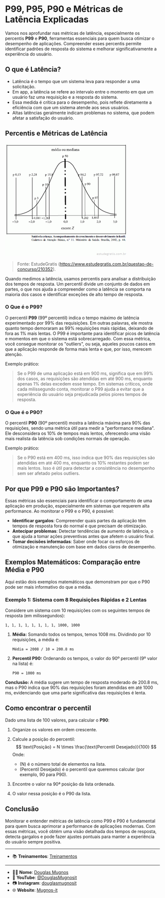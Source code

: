 # P99, P95, P90 e Métricas de Latência Explicadas

Vamos nos aprofundar nas métricas de latência, especialmente os percentis **P99** e **P90**, ferramentas essenciais para quem busca otimizar o desempenho de aplicações. Compreender esses percentis permite identificar padrões de resposta do sistema e melhorar significativamente a experiência do usuário.

## O que é Latência?

- Latência é o tempo que um sistema leva para responder a uma solicitação. 
- Em app, a latência se refere ao intervalo entre o momento em que um usuário faz uma requisição e a resposta do sistema. 
- Essa medida é crítica para o desempenho, pois reflete diretamente a eficiência com que um sistema atende aos seus usuários.
- Altas latências geralmente indicam problemas no sistema, que podem afetar a satisfação do usuário.

## Percentis e Métricas de Latência

![Alt text](image.png)
> Fonte: EstudeGratis (https://www.estudegratis.com.br/questao-de-concurso/210352).

Quando medimos a latência, usamos percentis para analisar a distribuição dos tempos de resposta. Um percentil divide um conjunto de dados em partes, o que nos ajuda a compreender como a latência se comporta na maioria dos casos e identificar exceções de alto tempo de resposta.

### O Que é o P99?

O percentil **P99** (99º percentil) indica o tempo máximo de latência experimentado por 99% das requisições. Em outras palavras, ele mostra quanto tempo demoraram as 99% requisições mais rápidas, deixando de fora as 1% mais lentas. O P99 é importante para identificar picos de latência e momentos em que o sistema está sobrecarregado. Com essa métrica, você consegue monitorar os "outliers", ou seja, aqueles poucos casos em que a aplicação responde de forma mais lenta e que, por isso, merecem atenção.

Exemplo prático:
> Se o P99 de uma aplicação está em 900 ms, significa que em 99% dos casos, as requisições são atendidas em até 900 ms, enquanto apenas 1% delas excedem esse tempo. Em sistemas críticos, onde cada milissegundo conta, monitorar o P99 ajuda a evitar que a experiência do usuário seja prejudicada pelos piores tempos de resposta.

### O Que é o P90?

O percentil **P90** (90º percentil) mostra a latência máxima para 90% das requisições, sendo uma métrica útil para medir a "performance mediana". Ele desconsidera os 10% de tempos mais lentos, oferecendo uma visão mais realista da latência sob condições normais de operação.

Exemplo prático:
> Se o P90 está em 400 ms, isso indica que 90% das requisições são atendidas em até 400 ms, enquanto os 10% restantes podem ser mais lentos. Isso é útil para detectar a consistência no desempenho sem ser afetado pelos outliers.

## Por que P99 e P90 são Importantes?

Essas métricas são essenciais para identificar o comportamento de uma aplicação em produção, especialmente em sistemas que requerem alta performance. Ao monitorar o P99 e o P90, é possível:

- **Identificar gargalos**: Compreender quais partes da aplicação têm tempos de resposta fora do normal e que precisam de otimização.
- **Antecipar problemas**: Detectar tendências de aumento de latência, o que ajuda a tomar ações preventivas antes que afetem o usuário final.
- **Tomar decisões informadas**: Saber onde focar os esforços de otimização e manutenção com base em dados claros de desempenho.

## Exemplos Matemáticos: Comparação entre Média e P90

Aqui estão dois exemplos matemáticos que demonstram por que o P90 pode ser mais informativo do que a média.

### Exemplo 1: Sistema com 8 Requisições Rápidas e 2 Lentas

Considere um sistema com 10 requisições com os seguintes tempos de resposta (em milissegundos):

```plaintext
1, 1, 1, 1, 1, 1, 1, 1, 1000, 1000
```

1. **Média:** Somando todos os tempos, temos 1008 ms. Dividindo por 10 requisições, a média é:
    ```plaintext
    Média = 2008 / 10 = 200.8 ms
    ```

2. **Percentil P90:** Ordenando os tempos, o valor do 90º percentil (9º valor na lista) é:
    ```plaintext
    P90 = 1000 ms
    ```

**Conclusão:** A média sugere um tempo de resposta moderado de 200.8 ms, mas o P90 indica que 90% das requisições foram atendidas em até 1000 ms, evidenciando que uma parte significativa das requisições é lenta.

## Como encontrar o percentil

Dado uma lista de 100 valores, para calcular o **P90**:
1. Organize os valores em ordem crescente.
2. Calcule a posição do percentil: 
$$
\text{Posição} = N \times \frac{\text{Percentil Desejado}}{100}
$$
    Onde:
    - (N) é o número total de elementos na lista.
    - (Percentil Desejado) é o percentil que queremos calcular (por exemplo, 90 para P90).


3. Encontre o valor na 90ª posição da lista ordenada.
4. O valor nessa posição é o P90 da lista.

## Conclusão

Monitorar e entender métricas de latência como P99 e P90 é fundamental para quem busca aprimorar a performance de aplicações modernas. Com essas métricas, você obtém uma visão detalhada dos tempos de resposta, detecta gargalos e pode fazer ajustes pontuais para manter a experiência do usuário sempre positiva.

---

- 📚 **Treinamentos**: [Treinamentos](https://mugnos-it.com/treinamentos/)

---

- 🧑‍🏫  **Nome**: [Douglas Mugnos](https://mugnos-it.com)
- 🎥 **YouTube**: [@DouglasMugnosit](https://www.youtube.com/@DouglasMugnosit)
- 📷 **Instagram**: [douglasmugnosit](https://www.instagram.com/douglasmugnosit/)
- 🌐 **Website**: [Mugnos-it](https://mugnos-it.com)

